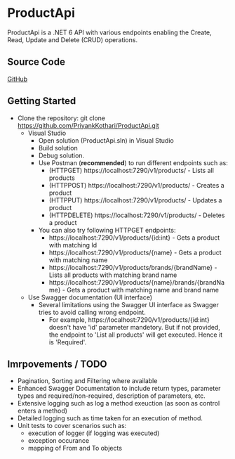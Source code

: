# ProductApi
ProductApi is a .NET 6 API with various endpoints enabling the Create, Read, Update and Delete (CRUD) operations.

## Source Code
[GitHub](https://github.com/PriyankKothari/ProductApi)

## Getting Started
- Clone the repository:
git clone https://github.com/PriyankKothari/ProductApi.git
  - Visual Studio
    - Open solution (ProductApi.sln) in Visual Studio
    - Build solution
    - Debug solution.
    - Use Postman (**recommended**) to run different endpoints such as:
      - (HTTPGET) https://localhost:7290/v1/products/ - Lists all products
      - (HTTPPOST) https://localhost:7290/v1/products/ - Creates a product
      - (HTTPPUT) https://localhost:7290/v1/products/ - Updates a product
      - (HTTPDELETE) https://localhost:7290/v1/products/ - Deletes a product
    - You can also try following HTTPGET endpoints:
      - https://localhost:7290/v1/products/{id:int} - Gets a product with matching Id
      - https://localhost:7290/v1/products/{name} - Gets a product with matching name
      - https://localhost:7290/v1/products/brands/{brandName} - Lists all products with matching brand name
      - https://localhost:7290/v1/products/{name}/brands/{brandName} - Gets a product with matching name and brand name
  - Use Swagger documentation (UI interface)
    - Several limitations using the Swagger UI interface as Swagger tries to avoid calling wrong endpoint.
      - For example, https://localhost:7290/v1/products/{id:int} doesn't have 'id' parameter mandetory. But if not provided, the endpoint to 'List all products' will get executed. Hence it is 'Required'.
  
## Imrpovements / TODO
- Pagination, Sorting and Filtering where available
- Enhanced Swagger Documentation to include return types, parameter types and required/non-required, description of parameters, etc.
- Extensive logging such as log a method exeuction (as soon as control enters a method)
- Detailed logging such as time taken for an execution of method.
- Unit tests to cover scenarios such as:
  - execution of logger (if logging was executed)
  - exception occurance
  - mapping of From and To objects

